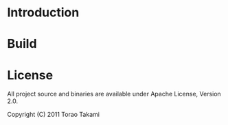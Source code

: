 # Introduction

# Build

# License
All project source and binaries are available under Apache License, Version 2.0.

Copyright (C) 2011 Torao Takami

